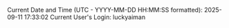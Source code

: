 Current Date and Time (UTC - YYYY-MM-DD HH:MM:SS formatted): 2025-09-11 17:33:02
Current User's Login: luckyaiman
